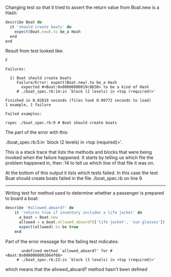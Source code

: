 Changing test so that it tried to assert the return value from Boat.new is a Hash: 

```javascript
describe Boat do
  it 'should create boats' do
    expect(Boat.new).to be_a Hash
  end
end
```

Result from test looked like:

```
F

Failures:

  1) Boat should create boats
     Failure/Error: expect(Boat.new).to be_a Hash
       expected #<Boat:0x00000000019c0030> to be a kind of Hash
     # ./boat_spec.rb:14:in `block (2 levels) in <top (required)>'

Finished in 0.02819 seconds (files took 0.09772 seconds to load)
1 example, 1 failure

Failed examples:

rspec ./boat_spec.rb:9 # Boat should create boats

```
The part of the error with this:

  ./boat_spec.rb:5:in `block (2 levels) in <top (required)>'. 

  This is a stack trace that lists the methods and blocks that were being invoked when the failure happened. It starts by telling us which file the problem happened in, then :14 to tell us which line of that file it was on.

  At the bottom of this output it lists which tests failed. In this case the test Boat should create boats failed in the file ./boat_spec.rb on line 9.

-----------------------

Writing test for method used to determine whether a passenger is prepared to board a boat:

```javascript
describe '#allowed_aboard?' do
    it 'returns true if inventory includes a life jacket' do
      a_boat = Boat.new
      allowed = a_boat.allowed_aboard?(['life jacket', 'sun glasses'])
      expect(allowed).to be true
    end
```

Part of the error message for the failing test indicates:

``` NoMethodError:
       undefined method `allowed_aboard?' for #<Boat:0x0000000002064f08>
     # ./boat_spec.rb:22:in `block (3 levels) in <top (required)>'
```

which means that the allowed_aboard? method hasn't been defined